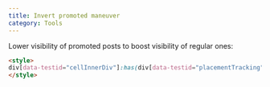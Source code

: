 ```yaml
---
title: Invert promoted maneuver
category: Tools
---
```


Lower visibility of promoted posts to boost visibility of regular ones:

```html
<style>
div[data-testid="cellInnerDiv"]:has(div[data-testid="placementTracking"]) { opacity: 0.3 }
</style>
```

